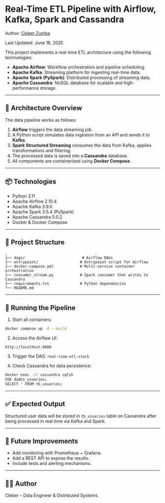 # Real-Time ETL Pipeline with Airflow, Kafka, Spark and Cassandra

Author: [Cleber Zumba](https://github.com/cleberzumba)

Last Updated: June 18, 2025


This project implements a real-time ETL architecture using the following technologies:

- **Apache Airflow**: Workflow orchestration and pipeline scheduling.
- **Apache Kafka**: Streaming platform for ingesting real-time data.
- **Apache Spark (PySpark)**: Distributed processing of streaming data.
- **Apache Cassandra**: NoSQL database for scalable and high-performance storage.

---

## 🚀 Architecture Overview

The data pipeline works as follows:

1. **Airflow** triggers the data streaming job.
2. A Python script simulates data ingestion from an API and sends it to **Kafka**.
3. **Spark Structured Streaming** consumes the data from Kafka, applies transformations and filtering.
4. The processed data is saved into a **Cassandra** database.
5. All components are containerized using **Docker Compose**.

---

## 📦 Technologies

- Python 3.11
- Apache Airflow 2.10.4
- Apache Kafka 3.9.0
- Apache Spark 3.5.4 (PySpark)
- Apache Cassandra 5.0.2
- Docker & Docker Compose

---

## 📁 Project Structure

```
.
├── dags/                          # Airflow DAGs
├── entrypoint/                   # Entrypoint script for Airflow
├── docker-compose.yml            # Multi-service container orchestration
├── consumer_stream.py            # Spark consumer that writes to Cassandra
├── requirements.txt              # Python dependencies
└── README.md
```

---

## 🧪 Running the Pipeline

1. Start all containers:

```bash
docker compose up -d --build
```

2. Access the Airflow UI:

```
http://localhost:8080
```

3. Trigger the DAG: `real-time-etl-stack`

4. Check Cassandra for data persistence:

```bash
docker exec -it cassandra cqlsh
USE dados_usuarios;
SELECT * FROM tb_usuarios;
```

---

## ✅ Expected Output

Structured user data will be stored in `tb_usuarios` table on Cassandra after being processed in real time via Kafka and Spark.

---

## 📌 Future Improvements

- Add monitoring with Prometheus + Grafana.
- Add a REST API to expose the results.
- Include tests and alerting mechanisms.

---

## 🧑‍💻 Author

Cleber – Data Engineer & Distributed Systems.


